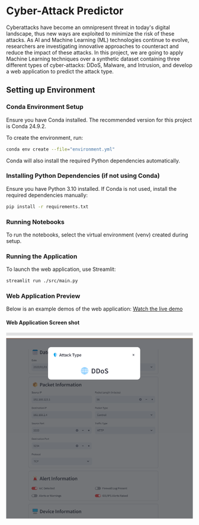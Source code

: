 # Cyber-Attack Predictor

Cyberattacks have become an omnipresent threat in today's digital landscape, thus new ways are exploited to minimize the risk of these attacks. As AI and Machine Learning (ML) technologies continue to evolve, researchers are investigating innovative approaches to counteract and reduce the impact of these attacks. In this project, we are going to apply Machine Learning techniques over a synthetic dataset containing three different types of cyber-attacks: DDoS, Malware, and Intrusion, and develop a web application to predict the attack type.

## Setting up Environment

### Conda Environment Setup
Ensure you have Conda installed. The recommended version for this project is Conda 24.9.2.

To create the environment, run:
```sh
conda env create --file="environment.yml"
```

Conda will also install the required Python dependencies automatically.

### Installing Python Dependencies (if not using Conda)
Ensure you have Python 3.10 installed. If Conda is not used, install the required dependencies manually:
```sh
pip install -r requirements.txt
```

### Running Notebooks
To run the notebooks, select the virtual environment (venv) created during setup.

### Running the Application
To launch the web application, use Streamlit:
```sh
streamlit run ./src/main.py
```

### Web Application Preview
Below is an example demos of the web application:
[Watch the live demo](./media/videos/web_app_demo.mp4)
#### Web Application Screen shot
![Web App Preview](./media/images/web_app_demo_1.png)




